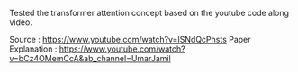 Tested the transformer attention concept based on the youtube code along video.

Source : https://www.youtube.com/watch?v=ISNdQcPhsts
Paper Explanation : https://www.youtube.com/watch?v=bCz4OMemCcA&ab_channel=UmarJamil